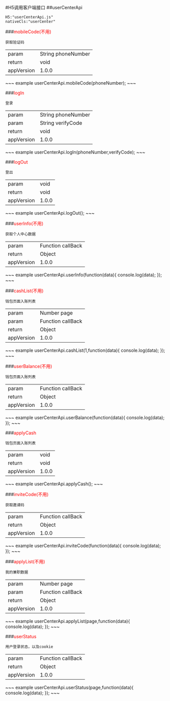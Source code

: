 #H5调用客户端接口
##userCenterApi

~~~
H5:"userCenterApi.js"
nativeCls:"userCenter"
~~~

###<font color="red">mobileCode(不用)</font>
~~~
获取验证码
~~~
<table>
	<tr>
		<td>param</td>
		<td>String phoneNumber</td>
	</tr>
	<tr>
		<td>return</td>
		<td>void</td>
	</tr>
	<tr>
		<td>appVersion</td>
		<td>1.0.0</td>
	</tr>
</table>
~~~
example
userCenterApi.mobileCode(phoneNumber);
~~~

###<font color="red">logIn</font>
~~~
登录
~~~
<table>
	<tr>
		<td>param</td>
		<td>String phoneNumber</td>
	</tr>
	<tr>
		<td>param</td>
		<td>String verifyCode</td>
	</tr>
	<tr>
		<td>return</td>
		<td>void</td>
	</tr>
	<tr>
		<td>appVersion</td>
		<td>1.0.0</td>
	</tr>
</table>
~~~
example
userCenterApi.logIn(phoneNumber,verifyCode);
~~~

###<font color="red">logOut</font>
~~~
登出
~~~
<table>
	<tr>
		<td>param</td>
		<td>void</td>
	</tr>
	<tr>
		<td>return</td>
		<td>void</td>
	</tr>
	<tr>
		<td>appVersion</td>
		<td>1.0.0</td>
	</tr>
</table>
~~~
example
userCenterApi.logOut();
~~~

###<font color="red">userInfo(不用)</font>
~~~
获取个人中心数据
~~~
<table>
	<tr>
		<td>param</td>
		<td>Function callBack</td>
	</tr>
	<tr>
		<td>return</td>
		<td>Object</td>
	</tr>
	<tr>
		<td>appVersion</td>
		<td>1.0.0</td>
	</tr>
</table>
~~~
example
userCenterApi.userInfo(function(data){
	console.log(data);
});
~~~

###<font color="red">cashList(不用)</font>
~~~
钱包页面入账列表
~~~
<table>
	<tr>
		<td>param</td>
		<td>Number page</td>
	</tr>
	<tr>
		<td>param</td>
		<td>Function callBack</td>
	</tr>
	<tr>
		<td>return</td>
		<td>Object</td>
	</tr>
	<tr>
		<td>appVersion</td>
		<td>1.0.0</td>
	</tr>
</table>
~~~
example
userCenterApi.cashList(1,function(data){
	console.log(data);
});
~~~

###<font color="red">userBalance(不用)</font>
~~~
钱包页面入账列表
~~~
<table>
	<tr>
		<td>param</td>
		<td>Function callBack</td>
	</tr>
	<tr>
		<td>return</td>
		<td>Object</td>
	</tr>
	<tr>
		<td>appVersion</td>
		<td>1.0.0</td>
	</tr>
</table>
~~~
example
userCenterApi.userBalance(function(data){
	console.log(data);
});
~~~

###<font color="red">applyCash</font>
~~~
钱包页面入账列表
~~~
<table>
	<tr>
		<td>param</td>
		<td>void</td>
	</tr>
	<tr>
		<td>return</td>
		<td>void</td>
	</tr>
	<tr>
		<td>appVersion</td>
		<td>1.0.0</td>
	</tr>
</table>
~~~
example
userCenterApi.applyCash();
~~~

###<font color="red">inviteCode(不用)</font>
~~~
获取邀请码
~~~
<table>
	<tr>
		<td>param</td>
		<td>Function callBack</td>
	</tr>
	<tr>
		<td>return</td>
		<td>Object</td>
	</tr>
	<tr>
		<td>appVersion</td>
		<td>1.0.0</td>
	</tr>
</table>
~~~
example
userCenterApi.inviteCode(function(data){
	console.log(data);
});
~~~

###<font color="red">applyList(不用)</font>
~~~
我的兼职数据
~~~
<table>
	<tr>
		<td>param</td>
		<td>Number page</td>
	</tr>
	<tr>
		<td>param</td>
		<td>Function callBack</td>
	</tr>
	<tr>
		<td>return</td>
		<td>Object</td>
	</tr>
	<tr>
		<td>appVersion</td>
		<td>1.0.0</td>
	</tr>
</table>
~~~
example
userCenterApi.applyList(page,function(data){
	console.log(data);
});
~~~

###<font color="red">userStatus</font>
~~~
用户登录状态，以及cookie
~~~
<table>
	<tr>
		<td>param</td>
		<td>Function callBack</td>
	</tr>
	<tr>
		<td>return</td>
		<td>Object</td>
	</tr>
	<tr>
		<td>appVersion</td>
		<td>1.0.0</td>
	</tr>
</table>
~~~
example
userCenterApi.userStatus(page,function(data){
	console.log(data);
});
~~~